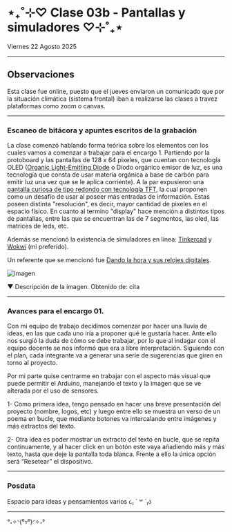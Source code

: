 # ⋆₊˚⊹♡ Clase 03b - Pantallas y simuladores ♡⊹˚₊⋆

Viernes 22 Agosto 2025

***

## Observaciones

Esta clase fue online, puesto que el jueves enviaron un comunicado que por la situación climática (sistema frontal) iban a realizarse las clases a travez plataformas como zoom o canvas.

***

### Escaneo de bitácora y apuntes escritos de la grabación

La clase comenzó hablando forma teórica sobre los elementos con los cuales vamos a comenzar a trabajar para el encargo 1. Partiendo por la protoboard y las pantallas de 128 x 64 pixeles, que cuentan con tecnología OLED ([Organic Light-Emitting Diode](https://sensorkit.arduino.cc/sensorkit/module/lessons/lesson/10-the-oled-screen) o Diodo orgánico emisor de luz, es una tecnología que consta de usar materia orgánica a base de carbón para emitir luz una vez que se le aplica corriente). A la par expusieron una [pantalla curiosa de tipo redondo con tecnología TFT](https://es.aliexpress.com/item/1005004481969638.html), la cual proponen como un desafío de usar al poseer más entradas de información. Estas poseen distinta "resolución", es decir, mayor cantidad de pixeles en el espacio físico. En cuanto al termino "display" hace mención a distintos tipos de pantallas, entre las que se encuentran las de 7 segmentos, las oled, las matrices de leds, etc.

Además se mencionó la existencia de simuladores en línea: [Tinkercad](https://www.tinkercad.com/) y [Wokwi](https://wokwi.com/) (mi preferido).

Un referente que se mencionó fue [Dando la hora y sus relojes digitales](https://www.dandolahora.cl/products/prototipo-el-numero-uno-el-primer-reloj-digital-en-la-historia-de-chile).





![imagen](./archivos/.)

▼ Descripción de la imagen. Obtenido de: cita

***

### Avances para el encargo 01.

Con mi equipo de trabajo decidimos comenzar por hacer una lluvia de ideas, en las que cada uno iría a proponer qué le gustaría hacer. Ante ello nos surgió la duda de cómo se debe trabajar, por lo que al indagar con el equipo docente se nos informó que era a libre interpretación.
Siguiendo con el plan, cada integrante va a generar una serie de sugerencias que giren en torno al proyecto. 

Por mi parte quise centrarme en trabajar con el aspecto más visual que puede permitir el Arduino, manejando el texto y la imagen que se ve alterada por el uso de sensores.

1- Como primera idea, tengo pensado en hacer una breve presentación del proyecto (nombre, logos, etc) y luego entre ello se muestra un verso de un poema en bucle, que mediante botones va intercalando entre imágenes y más extractos del texto.

2- Otra idea es poder mostrar un extracto del texto en bucle, que se repita continuamente, y al hacer click en un botón este vaya añadiendo más y más texto, hasta que deje la pantalla toda blanca. Frente a ello la única opción será “Resetear” el dispositivo.

***

### Posdata

Espacio para ideas y pensamientos varios ૮₍ ´ ꒳ `₎ა

***

°˖✧◝(⁰▿⁰)◜✧˖°
